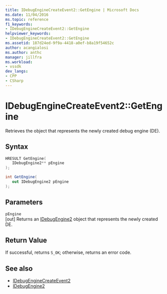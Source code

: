 ```yaml
---
title: IDebugEngineCreateEvent2::GetEngine | Microsoft Docs
ms.date: 11/04/2016
ms.topic: reference
f1_keywords:
- IDebugEngineCreateEvent2::GetEngine
helpviewer_keywords:
- IDebugEngineCreateEvent2::GetEngine
ms.assetid: 187d24ed-9f9a-4418-a0ef-b8a19f54652c
author: acangialosi
ms.author: anthc
manager: jillfra
ms.workload:
- vssdk
dev_langs:
- CPP
- CSharp
---
```

# IDebugEngineCreateEvent2::GetEngine
Retrieves the object that represents the newly created debug engine (DE).

## Syntax

```cpp
HRESULT GetEngine( 
   IDebugEngine2** pEngine
);
```

```csharp
int GetEngine( 
   out IDebugEngine2 pEngine
);
```

## Parameters
`pEngine`\
[out] Returns an [IDebugEngine2](../../../extensibility/debugger/reference/idebugengine2.md) object that represents the newly created DE.

## Return Value
 If successful, returns `S_OK`; otherwise, returns an error code.

## See also
- [IDebugEngineCreateEvent2](../../../extensibility/debugger/reference/idebugenginecreateevent2.md)
- [IDebugEngine2](../../../extensibility/debugger/reference/idebugengine2.md)
